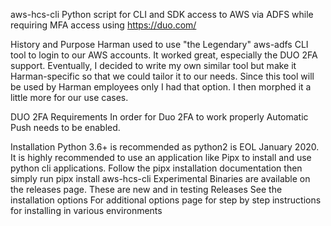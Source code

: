 aws-hcs-cli
Python script for CLI and SDK access to AWS via ADFS while requiring MFA access using https://duo.com/

History and Purpose
Harman used to use "the Legendary" aws-adfs CLI tool to login to our AWS accounts. It worked great, especially the DUO 2FA support. Eventually, I decided to write my own similar tool but make it Harman-specific so that we could tailor it to our needs. Since this tool will be used by Harman employees only I had that option. I then morphed it a little more for our use cases.

DUO 2FA Requirements
In order for Duo 2FA to work properly Automatic Push needs to be enabled.

Installation
Python 3.6+ is recommended as python2 is EOL January 2020.
It is highly recommended to use an application like Pipx to install and use python cli applications.
Follow the pipx installation documentation then simply run pipx install aws-hcs-cli
Experimental Binaries are available on the releases page. These are new and in testing Releases
See the installation options For additional options page for step by step instructions for installing in various environments
